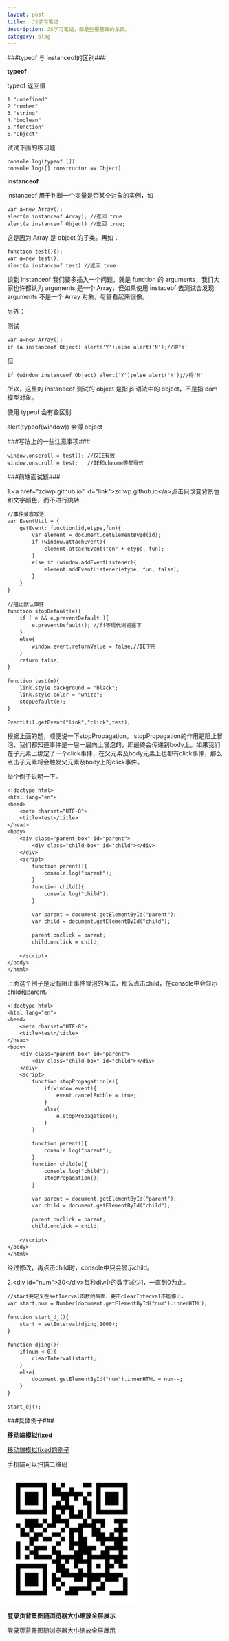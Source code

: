 ```yaml
---
layout: post
title:  JS学习笔记
description: JS学习笔记，都是些很基础的东西。
category: blog
---
```


###typeof 与 instanceof的区别###

**typeof**

typeof 返回值 

	1."undefined"
	2."number"
	3."string"
	4."boolean"
	5."function"
	6."Object"

试试下面的练习题

	console.log(typeof [])
	console.log([].constructor == Object)

**instanceof**

instanceof 用于判断一个变量是否某个对象的实例，如

	var a=new Array();
	alert(a instanceof Array); //返回 true
	alert(a instanceof Object) //返回 true;

这是因为 Array 是 object 的子类。再如：

	function test(){};
	var a=new test();
	alert(a instanceof test) //返回 true

谈到 instanceof 我们要多插入一个问题，就是 function 的 arguments，我们大家也许都认为 arguments 是一个 Array，但如果使用 instaceof 去测试会发现 arguments 不是一个 Array 对象，尽管看起来很像。

另外：

测试 

	var a=new Array();
	if (a instanceof Object) alert('Y');else alert('N');//得'Y'

但 

	if (window instanceof Object) alert('Y');else alert('N');//得'N'

所以，这里的 instanceof 测试的 object 是指 js 语法中的 object，不是指 dom 模型对象。

使用 typeof 会有些区别

alert(typeof(window)) 会得 object


###写法上的一些注意事项###

	window.onscroll = test(); //仅IE有效
	window.onscroll = test;   //IE和chrome等都有效


###前端面试题###

1.&lt;a href="zciwp.github.io" id="link"&gt;zciwp.github.io&lt;/a&gt;点击只改变背景色和文字颜色，而不进行跳转
	
	//事件兼容写法
	var EventUtil = {
		getEvent: function(id,etype,fun){
			var element = document.getElementById(id);
			if (window.attachEvent){
				element.attachEvent("on" + etype, fun);
			}
			else if (window.addEventListener){
				element.addEventListener(etype, fun, false);
			}
		}
	}

	//阻止默认事件
	function stopDefault(e){
		if ( e && e.preventDefault ){
			e.preventDefault(); //ff等现代浏览器下
		}
		else{
			window.event.returnValue = false;//IE下用
		}
		return false;
	}

	function test(e){
		link.style.background = "black";
		link.style.color = "white";
		stopDefault(e);
	}

	EventUtil.getEvent("link","click",test);

根据上面的题，顺便说一下stopPropagation。 stopPropagation的作用是阻止冒泡，我们都知道事件是一层一层向上冒泡的，即最终会传递到body上。如果我们在子元素上绑定了一个click事件，在父元素及body元素上也都有click事件，那么点击子元素将会触发父元素及body上的click事件。

举个例子说明一下。
	
	<!doctype html>
	<html lang="en">
	<head>
		<meta charset="UTF-8">
		<title>test</title>
	</head>
	<body>
		<div class="parent-box" id="parent">
			<div class="child-box" id="child"></div>
		</div>
		<script>
			function parent(){
				console.log("parent");
			}
			function child(){
				console.log("child");
			}

			var parent = document.getElementById("parent");
			var child = document.getElementById("child");
			
			parent.onclick = parent;
			child.onclick = child;

		</script>
	</body>
	</html>

上面这个例子是没有阻止事件冒泡的写法，那么点击child，在console中会显示child和parent。

	<!doctype html>
	<html lang="en">
	<head>
		<meta charset="UTF-8">
		<title>test</title>
	</head>
	<body>
		<div class="parent-box" id="parent">
			<div class="child-box" id="child"></div>
		</div>
		<script>
			function stopPropagation(e){
				if(window.event){
					event.cancelBubble = true;
				}
				else{
					e.stopPropagation();
				}
			}

			function parent(){
				console.log("parent");
			}
			function child(e){
				console.log("child");
				stopPropagation();
			}

			var parent = document.getElementById("parent");
			var child = document.getElementById("child");
			
			parent.onclick = parent;
			child.onclick = child;

		</script>
	</body>
	</html>

经过修改，再点击child时，console中只会显示child。


2.&lt;div id="num"&gt;30&lt;/div&gt;每秒div中的数字减少1，一直到0为止。

	//start要定义在setInerval函数的外面，要不clearInterval不能停止。
	var start,num = Number(document.getElementById("num").innerHTML);

	function start_dj(){
		start = setInterval(djing,1000);
	}

	function djing(){
		if(num < 0){
			clearInterval(start);
		}
		else{
			document.getElementById("num").innerHTML = num--;
		}
	}

	start_dj();


###具体例子###

**移动端模拟fixed**

<a href="../../website/datum/移动端模拟fixed/html/红包记录.html">移动端模拟fixed的例子</a>

手机端可以扫描二维码

<img src="../../images/QR/fixed.png" />


**登录页背景图随浏览器大小缩放全屏展示**

<a href="../../website/pzw/html/登录.html">登录页背景图随浏览器大小缩放全屏展示</a>




